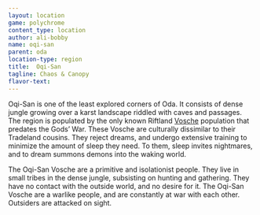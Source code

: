 ```yaml
---
layout: location
game: polychrome
content_type: location
author: ali-bobby
name: oqi-san
parent: oda
location-type: region
title:  Oqi-San
tagline: Chaos & Canopy
flavor-text:
---
```


Oqi-San is one of the least explored corners of Oda. It consists of dense jungle growing over a karst landscape riddled with caves and passages. The region is populated by the only known Riftland [Vosche](/races/vosche) population that predates the Gods’ War. These Vosche are culturally dissimilar to their Tradeland cousins. They reject dreams, and undergo extensive training to minimize the amount of sleep they need. To them, sleep invites nightmares, and to dream summons demons into the waking world.

The Oqi-San Vosche are a primitive and isolationist people. They live in small tribes in the dense jungle, subsisting on hunting and gathering. They have no contact with the outside world, and no desire for it. The Oqi-San Vosche are a warlike people, and are constantly at war with each other. Outsiders are attacked on sight.